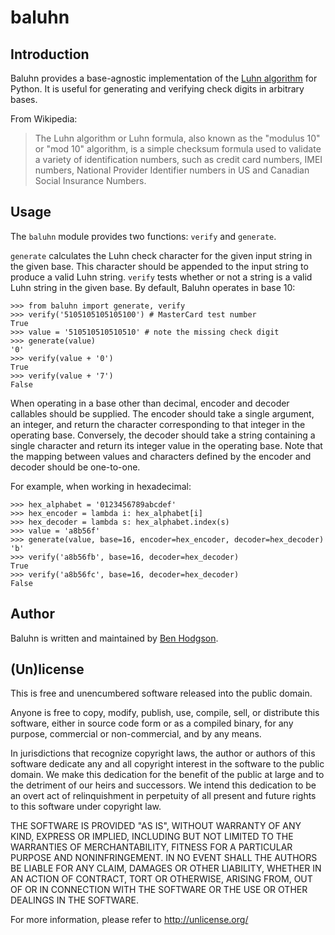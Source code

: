 # baluhn

## Introduction

Baluhn provides a base-agnostic implementation of the [Luhn
algorithm](http://en.wikipedia.org/wiki/Luhn_algorithm) for Python. It is
useful for generating and verifying check digits in arbitrary bases.

From Wikipedia:

> The Luhn algorithm or Luhn formula, also known as the "modulus 10" or "mod
> 10" algorithm, is a simple checksum formula used to validate a variety of
> identification numbers, such as credit card numbers, IMEI numbers,
> National Provider Identifier numbers in US and Canadian Social Insurance
> Numbers.

## Usage

The `baluhn` module provides two functions: `verify` and `generate`.

`generate` calculates the Luhn check character for the given input string in
the given base. This character should be appended to the input string to
produce a valid Luhn string. `verify` tests whether or not a string is a valid
Luhn string in the given base. By default, Baluhn operates in base 10:

    >>> from baluhn import generate, verify
    >>> verify('5105105105105100') # MasterCard test number
    True
    >>> value = '510510510510510' # note the missing check digit
    >>> generate(value)
    '0'
    >>> verify(value + '0')
    True
    >>> verify(value + '7')
    False

When operating in a base other than decimal, encoder and decoder callables
should be supplied. The encoder should take a single argument, an integer, and
return the character corresponding to that integer in the operating base.
Conversely, the decoder should take a string containing a single character and
return its integer value in the operating base. Note that the mapping between
values and characters defined by the encoder and decoder should be one-to-one.

For example, when working in hexadecimal:
    
    >>> hex_alphabet = '0123456789abcdef'
    >>> hex_encoder = lambda i: hex_alphabet[i]
    >>> hex_decoder = lambda s: hex_alphabet.index(s)
    >>> value = 'a8b56f'
    >>> generate(value, base=16, encoder=hex_encoder, decoder=hex_decoder)
    'b'
    >>> verify('a8b56fb', base=16, decoder=hex_decoder)
    True
    >>> verify('a8b56fc', base=16, decoder=hex_decoder)
    False

## Author

Baluhn is written and maintained by [Ben Hodgson](http://benhodgson.com/).

## (Un)license

This is free and unencumbered software released into the public domain.

Anyone is free to copy, modify, publish, use, compile, sell, or distribute
this software, either in source code form or as a compiled binary, for any
purpose, commercial or non-commercial, and by any means.

In jurisdictions that recognize copyright laws, the author or authors of this
software dedicate any and all copyright interest in the software to the public
domain. We make this dedication for the benefit of the public at large and to
the detriment of our heirs and successors. We intend this dedication to be an
overt act of relinquishment in perpetuity of all present and future rights to
this software under copyright law.

THE SOFTWARE IS PROVIDED "AS IS", WITHOUT WARRANTY OF ANY KIND, EXPRESS OR
IMPLIED, INCLUDING BUT NOT LIMITED TO THE WARRANTIES OF MERCHANTABILITY,
FITNESS FOR A PARTICULAR PURPOSE AND NONINFRINGEMENT. IN NO EVENT SHALL THE
AUTHORS BE LIABLE FOR ANY CLAIM, DAMAGES OR OTHER LIABILITY, WHETHER IN AN
ACTION OF CONTRACT, TORT OR OTHERWISE, ARISING FROM, OUT OF OR IN CONNECTION
WITH THE SOFTWARE OR THE USE OR OTHER DEALINGS IN THE SOFTWARE.

For more information, please refer to <http://unlicense.org/>